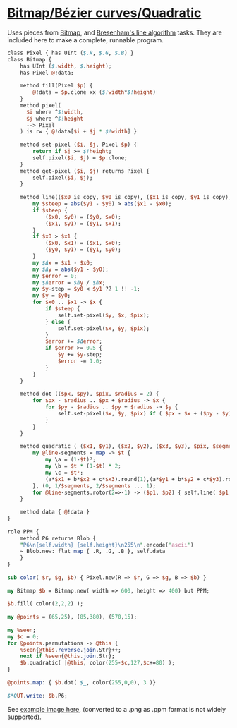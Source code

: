 [1]: https://rosettacode.org/wiki/Bitmap/Bézier_curves/Quadratic

# [Bitmap/Bézier curves/Quadratic][1]

Uses pieces from [ Bitmap](https://rosettacode.org/wiki/Bitmap#Perl_6), and [ Bresenham's line algorithm](https://rosettacode.org/wiki/Bitmap/Bresenham%27s_line_algorithm#Perl_6) tasks. They are included here to make a complete, runnable program.

```perl
class Pixel { has UInt ($.R, $.G, $.B) }
class Bitmap {
    has UInt ($.width, $.height);
    has Pixel @!data;
 
    method fill(Pixel $p) {
        @!data = $p.clone xx ($!width*$!height)
    }
    method pixel(
	  $i where ^$!width,
	  $j where ^$!height
	  --> Pixel
    ) is rw { @!data[$i + $j * $!width] }
 
    method set-pixel ($i, $j, Pixel $p) {
        return if $j >= $!height;
        self.pixel($i, $j) = $p.clone;
    }
    method get-pixel ($i, $j) returns Pixel {
	    self.pixel($i, $j);
    }
 
    method line(($x0 is copy, $y0 is copy), ($x1 is copy, $y1 is copy), $pix) {
        my $steep = abs($y1 - $y0) > abs($x1 - $x0);
        if $steep {
            ($x0, $y0) = ($y0, $x0);
            ($x1, $y1) = ($y1, $x1);
        }
        if $x0 > $x1 {
            ($x0, $x1) = ($x1, $x0);
            ($y0, $y1) = ($y1, $y0);
        }
        my $Δx = $x1 - $x0;
        my $Δy = abs($y1 - $y0);
        my $error = 0;
        my $Δerror = $Δy / $Δx;
        my $y-step = $y0 < $y1 ?? 1 !! -1;
        my $y = $y0;
        for $x0 .. $x1 -> $x {
            if $steep {
                self.set-pixel($y, $x, $pix);
            } else {
                self.set-pixel($x, $y, $pix);
            }
            $error += $Δerror;
            if $error >= 0.5 {
                $y += $y-step;
                $error -= 1.0;
            }
        }
    }
 
    method dot (($px, $py), $pix, $radius = 2) {
        for $px - $radius .. $px + $radius -> $x {
            for $py - $radius .. $py + $radius -> $y {
                self.set-pixel($x, $y, $pix) if ( $px - $x + ($py - $y) * i ).abs <= $radius;
            }
        }
    }
 
    method quadratic ( ($x1, $y1), ($x2, $y2), ($x3, $y3), $pix, $segments = 30 ) {
        my @line-segments = map -> $t {
            my \a = (1-$t)²;
            my \b = $t * (1-$t) * 2;
            my \c = $t²;
            (a*$x1 + b*$x2 + c*$x3).round(1),(a*$y1 + b*$y2 + c*$y3).round(1)
        }, (0, 1/$segments, 2/$segments ... 1);
        for @line-segments.rotor(2=>-1) -> ($p1, $p2) { self.line( $p1, $p2, $pix) };
    }
 
    method data { @!data }
}
 
role PPM {
    method P6 returns Blob {
	"P6\n{self.width} {self.height}\n255\n".encode('ascii')
	~ Blob.new: flat map { .R, .G, .B }, self.data
    }
}
 
sub color( $r, $g, $b) { Pixel.new(R => $r, G => $g, B => $b) }
 
my Bitmap $b = Bitmap.new( width => 600, height => 400) but PPM;
 
$b.fill( color(2,2,2) );
 
my @points = (65,25), (85,380), (570,15);
 
my %seen;
my $c = 0;
for @points.permutations -> @this {
    %seen{@this.reverse.join.Str}++;
    next if %seen{@this.join.Str};
    $b.quadratic( |@this, color(255-$c,127,$c+=80) );
}
 
@points.map: { $b.dot( $_, color(255,0,0), 3 )}
 
$*OUT.write: $b.P6;
```


See [example image here](https://github.com/thundergnat/rc/blob/master/img/Bezier-quadratic-perl6.png), (converted to a .png as .ppm format is not widely supported).
